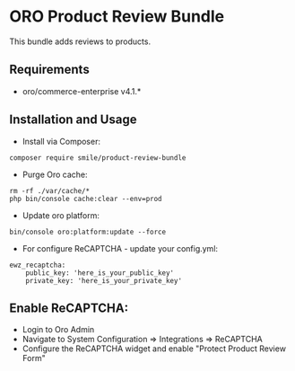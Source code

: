 # ORO Product Review Bundle

This bundle adds reviews to products.

## Requirements

- oro/commerce-enterprise v4.1.*

## Installation and Usage
- Install via Composer:
```
composer require smile/product-review-bundle
```
- Purge Oro cache:
```
rm -rf ./var/cache/*
php bin/console cache:clear --env=prod
```
- Update oro platform: 
```
bin/console oro:platform:update --force
```
- For configure ReCAPTCHA - update your config.yml:
```
ewz_recaptcha:
    public_key: 'here_is_your_public_key'
    private_key: 'here_is_your_private_key'
```

## Enable ReCAPTCHA:

- Login to Oro Admin
- Navigate to System Configuration => Integrations => ReCAPTCHA
- Configure the ReCAPTCHA widget and enable "Protect Product Review Form"
